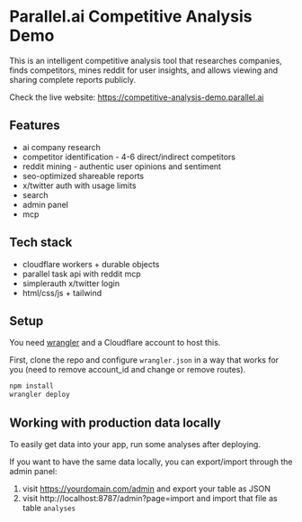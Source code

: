# Parallel.ai Competitive Analysis Demo

This is an intelligent competitive analysis tool that researches companies, finds competitors, mines reddit for user insights, and allows viewing and sharing complete reports publicly.

Check the live website: https://competitive-analysis-demo.parallel.ai

## Features

- ai company research
- competitor identification - 4-6 direct/indirect competitors
- reddit mining - authentic user opinions and sentiment
- seo-optimized shareable reports
- x/twitter auth with usage limits
- search
- admin panel
- mcp

## Tech stack

- cloudflare workers + durable objects
- parallel task api with reddit mcp
- simplerauth x/twitter login
- html/css/js + tailwind

## Setup

You need [wrangler](https://developers.cloudflare.com/workers/wrangler/install-and-update/) and a Cloudflare account to host this.

First, clone the repo and configure `wrangler.json` in a way that works for you (need to remove account_id and change or remove routes).

```bash
npm install
wrangler deploy
```

## Working with production data locally

To easily get data into your app, run some analyses after deploying.

If you want to have the same data locally, you can export/import through the admin panel:

1. visit https://yourdomain.com/admin and export your table as JSON
2. visit http://localhost:8787/admin?page=import and import that file as table `analyses`
